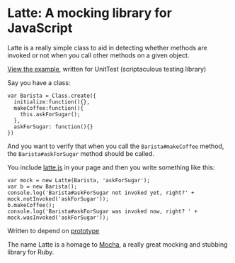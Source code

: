 # Latte: A mocking library for JavaScript

Latte is a really simple class to aid in detecting whether methods are invoked or not when you call other methods on a given object.

[View the example](http://github.com/justinperkins/latte/blob/master/example.textile), written for UnitTest (scriptaculous testing library)

Say you have a class:

    var Barista = Class.create({
      initialize:function(){},
      makeCoffee:function(){
        this.askForSugar();
      },
      askForSugar: function(){}
    })

And you want to verify that when you call the `Barista#makeCoffee` method, the `Barista#askForSugar` method should be called.

You include [latte.js](http://github.com/justinperkins/latte/blob/master/latte.js) in your page and then you write something like this:

    var mock = new Latte(Barista, 'askForSugar');
    var b = new Barista();
    console.log('Barista#askForSugar not invoked yet, right?' + mock.notInvoked('askForSugar'));
    b.makeCoffee();
    console.log('Barista#askForSugar was invoked now, right? ' + mock.wasInvoked('askForSugar'));

Written to depend on [prototype](http://prototypejs.org)

The name Latte is a homage to [Mocha](http://mocha.rubyforge.org/), a really great mocking and stubbing library for Ruby.

